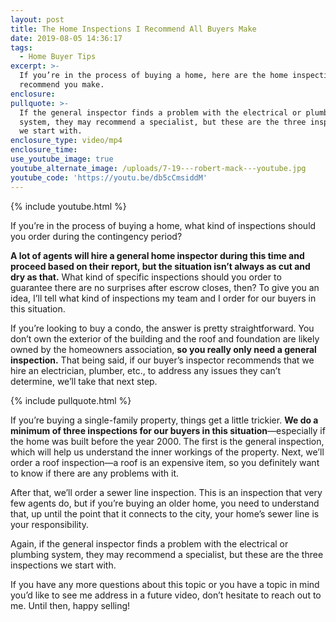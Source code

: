 ```yaml
---
layout: post
title: The Home Inspections I Recommend All Buyers Make
date: 2019-08-05 14:36:17
tags:
  - Home Buyer Tips
excerpt: >-
  If you’re in the process of buying a home, here are the home inspections I
  recommend you make.
enclosure:
pullquote: >-
  If the general inspector finds a problem with the electrical or plumbing
  system, they may recommend a specialist, but these are the three inspections
  we start with.
enclosure_type: video/mp4
enclosure_time:
use_youtube_image: true
youtube_alternate_image: /uploads/7-19---robert-mack---youtube.jpg
youtube_code: 'https://youtu.be/db5cCmsiddM'
---
```


{% include youtube.html %}

If you’re in the process of buying a home, what kind of inspections should you order during the contingency period?

**A lot of agents will hire a general home inspector during this time and proceed based on their report, but the situation isn’t always as cut and dry as that.** What kind of specific inspections should you order to guarantee there are no surprises after escrow closes, then? To give you an idea, I’ll tell what kind of inspections my team and I order for our buyers in this situation.&nbsp;

If you’re looking to buy a condo, the answer is pretty straightforward. You don’t own the exterior of the building and the roof and foundation are likely owned by the homeowners association, **so you really only need a general inspection.** That being said, if our buyer’s inspector recommends that we hire an electrician, plumber, etc., to address any issues they can’t determine, we’ll take that next step.&nbsp;

{% include pullquote.html %}

If you’re buying a single-family property, things get a little trickier. **We do a minimum of three inspections for our buyers in this situation**—especially if the home was built before the year 2000. The first is the general inspection, which will help us understand the inner workings of the property. Next, we’ll order a roof inspection—a roof is an expensive item, so you definitely want to know if there are any problems with it.&nbsp;

After that, we’ll order a sewer line inspection. This is an inspection that very few agents do, but if you’re buying an older home, you need to understand that, up until the point that it connects to the city, your home’s sewer line is your responsibility.&nbsp;

Again, if the general inspector finds a problem with the electrical or plumbing system, they may recommend a specialist, but these are the three inspections we start with.&nbsp;

If you have any more questions about this topic or you have a topic in mind you’d like to see me address in a future video, don’t hesitate to reach out to me. Until then, happy selling\!